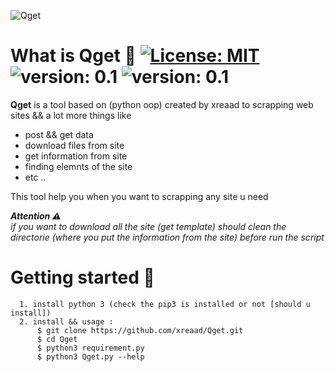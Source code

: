 ![Qget](https://github.com/xreaad/Qget/blob/master/assets/bannerr.png "Qget")

# What is Qget :rocket: [![License: MIT](https://img.shields.io/badge/License-MIT-green.svg)](https://github.com/xreaad/Qget/blob/master/LICENSE)  ![version: 0.1](https://img.shields.io/badge/Version-0.1-green.svg)  ![version: 0.1](https://img.shields.io/badge/python-3-green.svg)
__Qget__ is a tool based on (python oop) created by xreaad to scrapping web sites && a lot more things like 
* post && get data
* download files from site
* get information from site 
* finding elemnts of the site 
* etc .. <br>

This tool help you when you want to scrapping any site u need

___Attention :warning:___ <br>
_if you want to download all the site (get template) should clean the directorie (where you put the information from the site) before
run the script_

# Getting started :mag_right:
```
  1. install python 3 (check the pip3 is installed or not [should u install])
  2. install && usage : 
      $ git clone https://github.com/xreaad/Qget.git
      $ cd Qget
      $ python3 requirement.py
      $ python3 Qget.py --help
```


